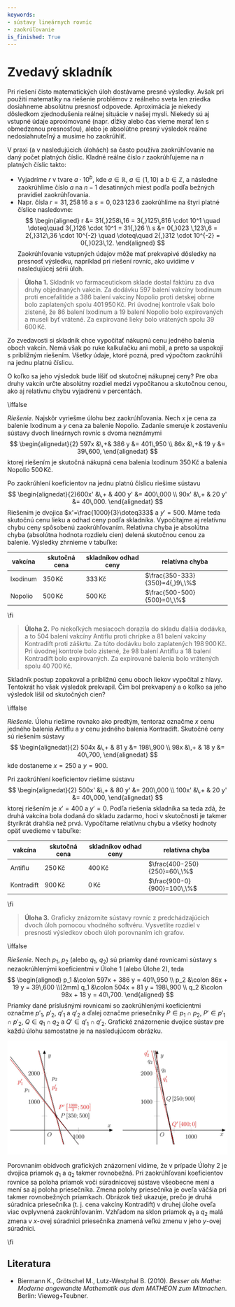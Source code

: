 ```yaml
---
keywords:
- sústavy lineárnych rovníc
- zaokrúľovanie
is_finished: True
---
```


# Zvedavý skladník

Pri riešení čisto matematických úloh dostávame presné výsledky.
Avšak pri použití matematiky na riešenie problémov z reálneho sveta
len zriedka dosiahneme absolútnu presnosť odpovede.
Aproximácia je niekedy dôsledkom zjednodušenia reálnej situácie v našej mysli.
Niekedy sú aj vstupné údaje aproximované
(napr. dĺžky alebo čas vieme merať len s obmedzenou presnosťou),
alebo je absolútne presný výsledok reálne nedosiahnuteľný
a musíme ho zaokrúhliť.

V praxi (a v nasledujúcich úlohách) sa často používa zaokrúhľovanie
na daný počet platných číslic.
Kladné reálne číslo $r$ zaokrúhľujeme na $n$ platných číslic takto:

* Vyjadríme $r$ v tvare $a\cdot 10^b$, 
kde $a\in\mathbb{R}$, $a\in\left\langle 1,10 \right)$ 
a $b\in\mathbb{Z}$, a následne zaokrúhlime číslo $a$ 
na $n-1$ desatinných miest podľa podľa bežných pravidiel zaokrúhľovania.
* Napr. čísla $r=31{,}258\,16$ a $s=0{,}023 \,123\,6$ 
zaokrúhlime na štyri platné číslice nasledovne: 
$$
\begin{aligned}
r &= 31{,}258\,16 = 3{,}125\,816 \cdot 10^1 \quad \doteq\quad 3{,}126 \cdot 10^1 = 31{,}26 \\
s &= 0{,}023 \,123\,6 = 2{,}312\,36 \cdot 10^{-2} \quad \doteq\quad 2{,}312 \cdot 10^{-2} = 0{,}023\,12.
\end{aligned}
$$
Zaokrúhľovanie vstupných údajov môže mať prekvapivé dôsledky na presnosť výsledku,
napríklad pri riešení rovníc, ako uvidíme v nasledujúcej sérii úloh.

> **Úloha 1.** Skladník vo farmaceutickom sklade dostal
faktúru za dva druhy objednaných vakcín.
Za dodávku $597$ balení vakcíny Ixodinum proti encefalitíde
a $386$ balení vakcíny Nopolio proti detskej obrne
bolo zaplatených spolu $401\,950\,\text{Kč}$.
Pri úvodnej kontrole však bolo zistené, že $86$ balení Ixodinum
a $19$ balení Nopolio bolo expirovaných a museli byť vrátené.
Za expirované lieky bolo vrátených spolu $39\,600\,\text{Kč}$.

Zo zvedavosti si skladník chce vypočítať nákupnú cenu jedného balenia oboch vakcín.
Nemá však po ruke kalkulačku ani mobil, a preto sa uspokojí s približným riešením.
Všetky údaje, ktoré pozná, pred výpočtom zaokrúhli na jednu platnú číslicu.

O koľko sa jeho výsledok bude líšiť od skutočnej nákupnej ceny?
Pre oba druhy vakcín určte absolútny rozdiel medzi vypočítanou a skutočnou cenou,
ako aj relatívnu chybu vyjadrenú v percentách.

\iffalse

*Riešenie.* Najskôr vyriešme úlohu bez zaokrúhľovania.
Nech $x$ je cena za balenie Ixodinum a $y$ cena za balenie Nopolio.
Zadanie smeruje k zostaveniu sústavy dvoch lineárnych rovníc s dvoma neznámymi
$$
\begin{alignedat}{2}
597x &\,+& 386 y &= 401\,950 \\
86x &\,+& 19 y &= 39\,600,
\end{alignedat}
$$
ktorej riešením je skutočná nákupná cena
balenia Ixodinum $350\,\text{Kč}$
a balenia Nopolio $500\,\text{Kč}$.

Po zaokrúhlení koeficientov na jednu platnú číslicu riešime sústavu
$$
\begin{alignedat}{2}600x' &\,+ & 400 y' &= 400\,000 \\
90x' &\,+ & 20 y' &= 40\,000.
\end{alignedat}
$$
Riešením je dvojica $x'=\frac{1000}{3}\doteq333$ a $y'=500$. 
Máme teda skutočnú cenu lieku a odhad ceny podľa skladníka.
Vypočítajme aj relatívnu chybu ceny spôsobenú zaokrúhľovaním.
Relatívna chyba je absolútna chyba (absolútna hodnota rozdielu cien)
delená skutočnou cenou za balenie.
Výsledky zhrnieme v tabuľke:

| vakcína  | skutočná cena | skladníkov odhad ceny | relatívna chyba |
| ------------- | ------------- | --- | --- |
| Ixodinum  | $350\,\text{Kč}$  | $333\,\text{Kč}$ | $\frac{350-333}{350}=4{,}9\,\%$ |
| Nopolio | $500\,\text{Kč}$  | $500\,\text{Kč}$ | $\frac{500-500}{500}=0\,\%$ | 

\fi

> **Úloha 2.** Po niekoľkých mesiacoch dorazila do skladu ďalšia dodávka,
a to $504$ balení vakcíny Antiflu proti chrípke
a $81$ balení vakcíny Kontradift proti záškrtu.
Za túto dodávku bolo zaplatených $198\,900\,\text{Kč}$.
Pri úvodnej kontrole bolo zistené, že $98$ balení Antiflu
a $18$ balení Kontradift bolo expirovaných.
Za expirované balenia bolo vrátených spolu $40\,700\,\text{Kč}$.

Skladník postup zopakoval
a približnú cenu oboch liekov vypočítal z hlavy.
Tentokrát ho však výsledok prekvapil.
Čím bol prekvapený
a o koľko sa jeho výsledok líšil od skutočných cien?

\iffalse

*Riešenie.* Úlohu riešime rovnako ako predtým,
tentoraz označme $x$ cenu jedného balenia Antiflu
a $y$ cenu jedného balenia Kontradift.
Skutočné ceny sú riešením sústavy
$$
\begin{alignedat}{2}
504x &\,+ & 81 y &= 198\,900 \\
98x &\,+ & 18 y &= 40\,700,
\end{alignedat}
$$
kde dostaneme $x=250$ a $y=900$. 

Pri zaokrúhlení koeficientov riešime sústavu
$$
\begin{alignedat}{2}
500x' &\,+ & 80 y' &= 200\,000 \\
100x' &\,+ & 20 y' &= 40\,000,
\end{alignedat}
$$
ktorej riešením je $x'=400$ a $y'=0$. Podľa riešenia skladníka sa teda zdá,
že druhá vakcína bola dodaná do skladu zadarmo,
hoci v skutočnosti je takmer štyrikrát drahšia než prvá.
Vypočítame relatívnu chybu a všetky hodnoty opäť uvedieme v tabuľke:

| vakcína  | skutočná cena | skladníkov odhad ceny | relatívna chyba |
| ------------- | ------------- | --- | --- |
| Antiflu  | $250\,\text{Kč}$  | $400\,\text{Kč}$ | $\frac{400-250}{250}=60\,\%$ |
| Kontradift | $900\,\text{Kč}$  | $0\,\text{Kč}$ | $\frac{900-0}{900}=100\,\%$ | 
\fi


> **Úloha 3.** Graficky znázornite sústavy rovníc
z predchádzajúcich dvoch úloh pomocou vhodného softvéru.
Vysvetlite rozdiel v presnosti výsledkov oboch úloh
porovnaním ich grafov.

\iffalse

*Riešenie.* Nech $p_1$, $p_2$ (alebo $q_1$, $q_2$) sú priamky
dané rovnicami sústavy s nezaokrúhlenými koeficientmi
v Úlohe 1 (alebo Úlohe 2), teda
$$
\begin{aligned}
p_1 &\colon 597x + 386 y = 401\,950 \\
p_2 &\colon 86x + 19 y = 39\,600 \\[2mm]
q_1 &\colon 504x + 81 y = 198\,900 \\
q_2 &\colon 98x + 18 y = 40\,700.
\end{aligned}
$$
Priamky dané príslušnými rovnicami
so zaokrúhlenými koeficientmi označme $p'_1$, $p'_2$, $q'_1$ a $q'_2$ a ďalej označme priesečníky $P\in p_1\cap p_2$, $P'\in p'_1\cap p'_2$, $Q\in q_1\cap q_2$ a $Q'\in q'_1\cap q'_2$. 
Grafické znázornenie dvojice sústav
pre každú úlohu samostatne je na nasledujúcom obrázku.

![Grafické znázornenie sústav](math4you_00023.jpg)

Porovnaním obidvoch grafických znázornení vidíme, že v prípade Úlohy 2
je dvojica priamok  $q_1$ a $q_2$ takmer rovnobežná. Pri zaokrúhľovaní koeficientov rovnice
sa poloha priamok voči súradnicovej sústave
všeobecne mení a mení sa aj poloha priesečníka.
Zmena polohy priesečníka je oveľa väčšia
pri takmer rovnobežných priamkach.
Obrázok tiež ukazuje, prečo je druhá súradnica priesečníka
(t. j. cena vakcíny Kontradift) v druhej úlohe
oveľa viac ovplyvnená zaokrúhľovaním.
Vzhľadom na sklon priamok $q_1$ a $q_2$
malá zmena v $x$-ovej súradnici priesečníka znamená
veľkú zmenu v jeho $y$-ovej súradnici.

\fi


## Literatura

* Biermann K., Grötschel M., Lutz-Westphal B. (2010). *Besser als Mathe: Moderne angewandte Mathematik aus dem MATHEON zum Mitmachen*. Berlin: Vieweg+Teubner.

